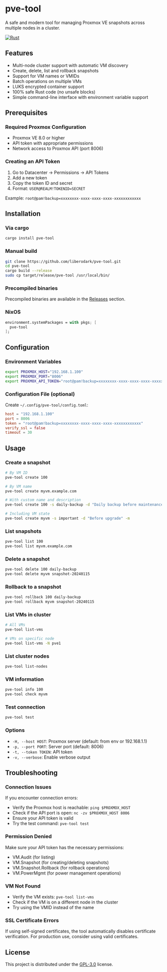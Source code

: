 # pve-tool

A safe and modern tool for managing Proxmox VE snapshots across multiple nodes in a cluster.

[![Rust](https://github.com/liberodark/pve-tool/actions/workflows/rust.yml/badge.svg)](https://github.com/liberodark/pve-tool/actions/workflows/rust.yml)

## Features

- Multi-node cluster support with automatic VM discovery
- Create, delete, list and rollback snapshots
- Support for VM names or VMIDs
- Batch operations on multiple VMs
- LUKS encrypted container support
- 100% safe Rust code (no unsafe blocks)
- Simple command-line interface with environment variable support

## Prerequisites

### Required Proxmox Configuration

- Proxmox VE 8.0 or higher
- API token with appropriate permissions
- Network access to Proxmox API (port 8006)

### Creating an API Token

1. Go to Datacenter → Permissions → API Tokens
2. Add a new token
3. Copy the token ID and secret
4. Format: `USER@REALM!TOKENID=SECRET`

Example: `root@pam!backup=xxxxxxxx-xxxx-xxxx-xxxx-xxxxxxxxxxxx`

## Installation

### Via cargo
```bash
cargo install pve-tool
```

### Manual build
```bash
git clone https://github.com/liberodark/pve-tool.git
cd pve-tool
cargo build --release
sudo cp target/release/pve-tool /usr/local/bin/
```

### Precompiled binaries
Precompiled binaries are available in the [Releases](https://github.com/liberodark/pve-tool/releases) section.

### NixOS
```nix
environment.systemPackages = with pkgs; [
  pve-tool
];
```

## Configuration

### Environment Variables

```bash
export PROXMOX_HOST="192.168.1.100"
export PROXMOX_PORT="8006"
export PROXMOX_API_TOKEN="root@pam!backup=xxxxxxxx-xxxx-xxxx-xxxx-xxxxxxxxxxxx"
```

### Configuration File (optional)

Create `~/.config/pve-tool/config.toml`:

```toml
host = "192.168.1.100"
port = 8006
token = "root@pam!backup=xxxxxxxx-xxxx-xxxx-xxxx-xxxxxxxxxxxx"
verify_ssl = false
timeout = 30
```

## Usage

### Create a snapshot

```bash
# By VM ID
pve-tool create 100

# By VM name
pve-tool create myvm.example.com

# With custom name and description
pve-tool create 100 -s daily-backup -d "Daily backup before maintenance"

# Including VM state
pve-tool create myvm -s important -d "Before upgrade" -m
```

### List snapshots

```bash
pve-tool list 100
pve-tool list myvm.example.com
```

### Delete a snapshot

```bash
pve-tool delete 100 daily-backup
pve-tool delete myvm snapshot-20240115
```

### Rollback to a snapshot

```bash
pve-tool rollback 100 daily-backup
pve-tool rollback myvm snapshot-20240115
```

### List VMs in cluster

```bash
# All VMs
pve-tool list-vms

# VMs on specific node
pve-tool list-vms -N pve1
```

### List cluster nodes

```bash
pve-tool list-nodes
```

### VM information

```bash
pve-tool info 100
pve-tool check myvm
```

### Test connection

```bash
pve-tool test
```

### Options
- `-H, --host HOST`: Proxmox server (default: from env or 192.168.1.1)
- `-p, --port PORT`: Server port (default: 8006)
- `-t, --token TOKEN`: API token
- `-v, --verbose`: Enable verbose output

## Troubleshooting

### Connection Issues
If you encounter connection errors:
- Verify the Proxmox host is reachable: `ping $PROXMOX_HOST`
- Check if the API port is open: `nc -zv $PROXMOX_HOST 8006`
- Ensure your API token is valid
- Try the test command: `pve-tool test`

### Permission Denied
Make sure your API token has the necessary permissions:
- VM.Audit (for listing)
- VM.Snapshot (for creating/deleting snapshots)
- VM.Snapshot.Rollback (for rollback operations)
- VM.PowerMgmt (for power management operations)

### VM Not Found
- Verify the VM exists: `pve-tool list-vms`
- Check if the VM is on a different node in the cluster
- Try using the VMID instead of the name

### SSL Certificate Errors
If using self-signed certificates, the tool automatically disables certificate verification. For production use, consider using valid certificates.

## License

This project is distributed under the [GPL-3.0](LICENSE) license.
